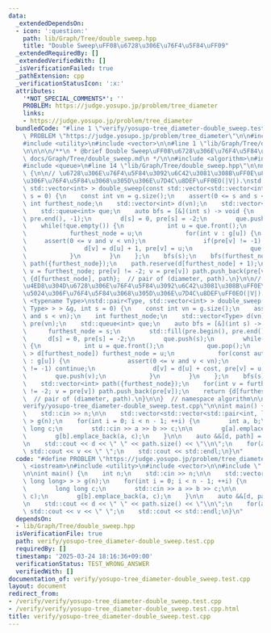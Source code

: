```yaml
---
data:
  _extendedDependsOn:
  - icon: ':question:'
    path: lib/Graph/Tree/double_sweep.hpp
    title: "Double Sweep\uFF08\u6728\u306E\u76F4\u5F84\uFF09"
  _extendedRequiredBy: []
  _extendedVerifiedWith: []
  _isVerificationFailed: true
  _pathExtension: cpp
  _verificationStatusIcon: ':x:'
  attributes:
    '*NOT_SPECIAL_COMMENTS*': ''
    PROBLEM: https://judge.yosupo.jp/problem/tree_diameter
    links:
    - https://judge.yosupo.jp/problem/tree_diameter
  bundledCode: "#line 1 \"verify/yosupo-tree_diameter-double_sweep.test.cpp\"\n#define\
    \ PROBLEM \"https://judge.yosupo.jp/problem/tree_diameter\"\n\n#include <iostream>\n\
    #include <utility>\n#include <vector>\n\n#line 1 \"lib/Graph/Tree/double_sweep.hpp\"\
    \n\n\n\n/**\n * @brief Double Sweep\uFF08\u6728\u306E\u76F4\u5F84\uFF09\n * @docs\
    \ docs/Graph/Tree/double_sweep.md\n */\n\n#include <algorithm>\n#include <cassert>\n\
    #include <queue>\n#line 14 \"lib/Graph/Tree/double_sweep.hpp\"\n\nnamespace algorithm\
    \ {\n\n// \u6728\u306E\u76F4\u5F84\u3092\u6C42\u3081\u308B\uFF0E\u8FD4\u308A\u5024\
    \u306F\u76F4\u5F84\u3068\u305D\u306E\u7D4C\u8DEF\uFF0EO(|V|).\nstd::pair<int,\
    \ std::vector<int> > double_sweep(const std::vector<std::vector<int> > &g, int\
    \ s = 0) {\n    const int vn = g.size();\n    assert(0 <= s and s < vn);\n   \
    \ int furthest_node;\n    std::vector<int> d(vn);\n    std::vector<int> pre(vn);\n\
    \    std::queue<int> que;\n    auto bfs = [&](int s) -> void {\n        std::fill(pre.begin(),\
    \ pre.end(), -1);\n        d[s] = 0, pre[s] = -2;\n        que.push(s);\n    \
    \    while(!que.empty()) {\n            int u = que.front();\n            que.pop();\n\
    \            furthest_node = u;\n            for(int v : g[u]) {\n           \
    \     assert(0 <= v and v < vn);\n                if(pre[v] != -1) continue;\n\
    \                d[v] = d[u] + 1, pre[v] = u;\n                que.push(v);\n\
    \            }\n        }\n    };\n    bfs(s);\n    bfs(furthest_node);\n    std::vector<int>\
    \ path({furthest_node});\n    path.reserve(d[furthest_node] + 1);\n    for(int\
    \ v = furthest_node; pre[v] != -2; v = pre[v]) path.push_back(pre[v]);\n    return\
    \ {d[furthest_node], path};  // pair of (diameter, path).\n}\n\n// \u91CD\u307F\
    \u4ED8\u304D\u6728\u306E\u76F4\u5F84\u3092\u6C42\u3081\u308B\uFF0E\u8FD4\u308A\
    \u5024\u306F\u76F4\u5F84\u3068\u305D\u306E\u7D4C\u8DEF\uFF0EO(|V|).\ntemplate\
    \ <typename Type>\nstd::pair<Type, std::vector<int> > double_sweep(const std::vector<std::vector<std::pair<int,\
    \ Type> > > &g, int s = 0) {\n    const int vn = g.size();\n    assert(0 <= s\
    \ and s < vn);\n    int furthest_node;\n    std::vector<Type> d(vn);\n    std::vector<int>\
    \ pre(vn);\n    std::queue<int> que;\n    auto bfs = [&](int s) -> void {\n  \
    \      furthest_node = s;\n        std::fill(pre.begin(), pre.end(), -1);\n  \
    \      d[s] = 0, pre[s] = -2;\n        que.push(s);\n        while(!que.empty())\
    \ {\n            int u = que.front();\n            que.pop();\n            if(d[u]\
    \ > d[furthest_node]) furthest_node = u;\n            for(const auto &[v, cost]\
    \ : g[u]) {\n                assert(0 <= v and v < vn);\n                if(pre[v]\
    \ != -1) continue;\n                d[v] = d[u] + cost, pre[v] = u;\n        \
    \        que.push(v);\n            }\n        }\n    };\n    bfs(s);\n    bfs(furthest_node);\n\
    \    std::vector<int> path({furthest_node});\n    for(int v = furthest_node; pre[v]\
    \ != -2; v = pre[v]) path.push_back(pre[v]);\n    return {d[furthest_node], path};\
    \  // pair of (diameter, path).\n}\n\n}  // namespace algorithm\n\n\n#line 8 \"\
    verify/yosupo-tree_diameter-double_sweep.test.cpp\"\n\nint main() {\n    int n;\n\
    \    std::cin >> n;\n\n    std::vector<std::vector<std::pair<int, long long> >\
    \ > g(n);\n    for(int i = 0; i < n - 1; ++i) {\n        int a, b;\n        long\
    \ long c;\n        std::cin >> a >> b >> c;\n\n        g[a].emplace_back(b, c);\n\
    \        g[b].emplace_back(a, c);\n    }\n\n    auto &&[d, path] = algorithm::double_sweep(g);\n\
    \n    std::cout << d << \" \" << path.size() << \"\\n\";\n    for(auto v : path)\
    \ std::cout << v << \" \";\n    std::cout << std::endl;\n}\n"
  code: "#define PROBLEM \"https://judge.yosupo.jp/problem/tree_diameter\"\n\n#include\
    \ <iostream>\n#include <utility>\n#include <vector>\n\n#include \"../lib/Graph/Tree/double_sweep.hpp\"\
    \n\nint main() {\n    int n;\n    std::cin >> n;\n\n    std::vector<std::vector<std::pair<int,\
    \ long long> > > g(n);\n    for(int i = 0; i < n - 1; ++i) {\n        int a, b;\n\
    \        long long c;\n        std::cin >> a >> b >> c;\n\n        g[a].emplace_back(b,\
    \ c);\n        g[b].emplace_back(a, c);\n    }\n\n    auto &&[d, path] = algorithm::double_sweep(g);\n\
    \n    std::cout << d << \" \" << path.size() << \"\\n\";\n    for(auto v : path)\
    \ std::cout << v << \" \";\n    std::cout << std::endl;\n}\n"
  dependsOn:
  - lib/Graph/Tree/double_sweep.hpp
  isVerificationFile: true
  path: verify/yosupo-tree_diameter-double_sweep.test.cpp
  requiredBy: []
  timestamp: '2025-03-24 18:16:36+09:00'
  verificationStatus: TEST_WRONG_ANSWER
  verifiedWith: []
documentation_of: verify/yosupo-tree_diameter-double_sweep.test.cpp
layout: document
redirect_from:
- /verify/verify/yosupo-tree_diameter-double_sweep.test.cpp
- /verify/verify/yosupo-tree_diameter-double_sweep.test.cpp.html
title: verify/yosupo-tree_diameter-double_sweep.test.cpp
---
```

